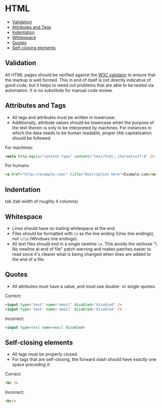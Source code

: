 # HTML

* [Validation](#validation)
* [Attributes and Tags](#attributes-and-tags)
* [Indentation](#indentation)
* [Whitespace](#whitespace)
* [Quotes](#quotes)
* [Self-closing elements](#self-closing-elements)

## Validation
All HTML pages should be verified against the [W3C validator](https://validator.w3.org/) to ensure that the markup is well formed. This in and of itself is not directly indicative of good code, but it helps to weed out problems that are able to be tested via automation. It is no substitute for manual code review.


## Attributes and Tags
* All tags and attributes must be written in lowercase.
* Additionally, attribute values should be lowercase when the purpose of the text therein is only to be interpreted by machines. For instances in which the data needs to be human readable, proper title capitalization should be followed.

For machines:
```html
<meta http-equiv="content-type" content="text/html; charset=utf-8" />
```

For humans:
```html
<a href="http://example.com/" title="Description Here">Example.com</a>
```

## Indentation
tab (tab width of roughly 4 columns)

## Whitespace
* Lines should have no trailing whitespace at the end.
* Files should be formatted with `\n` as the line ending (Unix line endings), not `\r\n` (Windows line endings).
* All text files should end in a single newline `\n`. This avoids the verbose "\ No newline at end of file" patch warning and makes patches easier to read since it's clearer what is being changed when lines are added to the end of a file.

## Quotes
* All attributes must have a value, and must use double- or single-quotes.

Correct:
```html
<input type="text" name="email" disabled="disabled" />
<input type='text' name='email' disabled='disabled' />
```
Incorrect:
```html
<input type=text name=email disabled>
```

## Self-closing elements
* All tags must be properly closed. 
* For tags that are self-closing, the forward slash should have exactly one space preceding it:

Correct:
```html
<br />
```
Incorrect:
```html
<br/>
```
